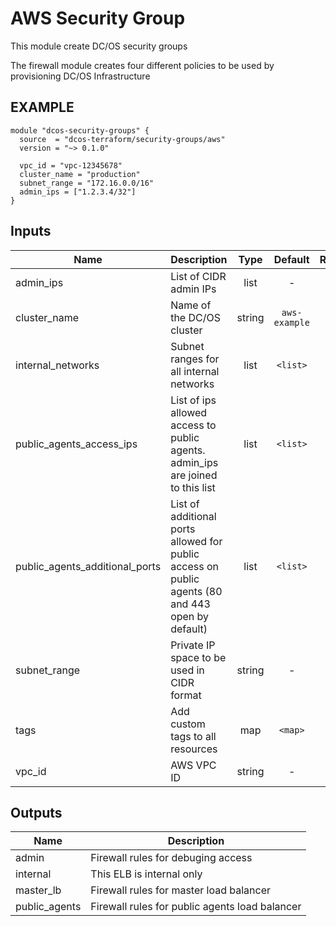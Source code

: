 AWS Security Group
============
This module create DC/OS security groups

The firewall module creates four different policies to be used by provisioning DC/OS Infrastructure

EXAMPLE
-------
```hcl
module "dcos-security-groups" {
  source  = "dcos-terraform/security-groups/aws"
  version = "~> 0.1.0"

  vpc_id = "vpc-12345678"
  cluster_name = "production"
  subnet_range = "172.16.0.0/16"
  admin_ips = ["1.2.3.4/32"]
}
```


## Inputs

| Name | Description | Type | Default | Required |
|------|-------------|:----:|:-----:|:-----:|
| admin_ips | List of CIDR admin IPs | list | - | yes |
| cluster_name | Name of the DC/OS cluster | string | `aws-example` | no |
| internal_networks | Subnet ranges for all internal networks | list | `<list>` | no |
| public_agents_access_ips | List of ips allowed access to public agents. admin_ips are joined to this list | list | `<list>` | no |
| public_agents_additional_ports | List of additional ports allowed for public access on public agents (80 and 443 open by default) | list | `<list>` | no |
| subnet_range | Private IP space to be used in CIDR format | string | - | yes |
| tags | Add custom tags to all resources | map | `<map>` | no |
| vpc_id | AWS VPC ID | string | - | yes |

## Outputs

| Name | Description |
|------|-------------|
| admin | Firewall rules for debuging access |
| internal | This ELB is internal only |
| master_lb | Firewall rules for master load balancer |
| public_agents | Firewall rules for public agents load balancer |

